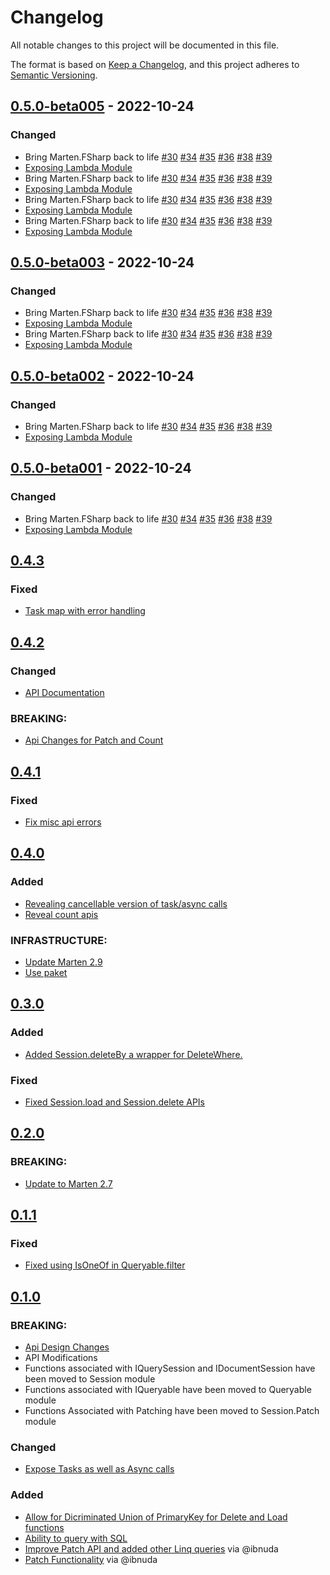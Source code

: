 # Changelog

All notable changes to this project will be documented in this file.

The format is based on [Keep a Changelog](https://keepachangelog.com/en/1.0.0/),
and this project adheres to [Semantic Versioning](https://semver.org/spec/v2.0.0.html).

## [0.5.0-beta005] - 2022-10-24

### Changed
- Bring Marten.FSharp back to life [#30](https://github.com/TheAngryByrd/Marten.FSharp/pull/30) [#34](https://github.com/TheAngryByrd/Marten.FSharp/pull/34) [#35](https://github.com/TheAngryByrd/Marten.FSharp/pull/35) [#36](https://github.com/TheAngryByrd/Marten.FSharp/pull/36) [#38](https://github.com/TheAngryByrd/Marten.FSharp/pull/38) [#39](https://github.com/TheAngryByrd/Marten.FSharp/pull/39)
- [Exposing Lambda Module](https://github.com/TheAngryByrd/Marten.FSharp/pull/37)
- Bring Marten.FSharp back to life [#30](https://github.com/TheAngryByrd/Marten.FSharp/pull/30) [#34](https://github.com/TheAngryByrd/Marten.FSharp/pull/34) [#35](https://github.com/TheAngryByrd/Marten.FSharp/pull/35) [#36](https://github.com/TheAngryByrd/Marten.FSharp/pull/36) [#38](https://github.com/TheAngryByrd/Marten.FSharp/pull/38) [#39](https://github.com/TheAngryByrd/Marten.FSharp/pull/39)
- [Exposing Lambda Module](https://github.com/TheAngryByrd/Marten.FSharp/pull/37)
- Bring Marten.FSharp back to life [#30](https://github.com/TheAngryByrd/Marten.FSharp/pull/30) [#34](https://github.com/TheAngryByrd/Marten.FSharp/pull/34) [#35](https://github.com/TheAngryByrd/Marten.FSharp/pull/35) [#36](https://github.com/TheAngryByrd/Marten.FSharp/pull/36) [#38](https://github.com/TheAngryByrd/Marten.FSharp/pull/38) [#39](https://github.com/TheAngryByrd/Marten.FSharp/pull/39)
- [Exposing Lambda Module](https://github.com/TheAngryByrd/Marten.FSharp/pull/37)
- Bring Marten.FSharp back to life [#30](https://github.com/TheAngryByrd/Marten.FSharp/pull/30) [#34](https://github.com/TheAngryByrd/Marten.FSharp/pull/34) [#35](https://github.com/TheAngryByrd/Marten.FSharp/pull/35) [#36](https://github.com/TheAngryByrd/Marten.FSharp/pull/36) [#38](https://github.com/TheAngryByrd/Marten.FSharp/pull/38) [#39](https://github.com/TheAngryByrd/Marten.FSharp/pull/39)
- [Exposing Lambda Module](https://github.com/TheAngryByrd/Marten.FSharp/pull/37)

## [0.5.0-beta003] - 2022-10-24

### Changed
- Bring Marten.FSharp back to life [#30](https://github.com/TheAngryByrd/Marten.FSharp/pull/30) [#34](https://github.com/TheAngryByrd/Marten.FSharp/pull/34) [#35](https://github.com/TheAngryByrd/Marten.FSharp/pull/35) [#36](https://github.com/TheAngryByrd/Marten.FSharp/pull/36) [#38](https://github.com/TheAngryByrd/Marten.FSharp/pull/38) [#39](https://github.com/TheAngryByrd/Marten.FSharp/pull/39)
- [Exposing Lambda Module](https://github.com/TheAngryByrd/Marten.FSharp/pull/37)
- Bring Marten.FSharp back to life [#30](https://github.com/TheAngryByrd/Marten.FSharp/pull/30) [#34](https://github.com/TheAngryByrd/Marten.FSharp/pull/34) [#35](https://github.com/TheAngryByrd/Marten.FSharp/pull/35) [#36](https://github.com/TheAngryByrd/Marten.FSharp/pull/36) [#38](https://github.com/TheAngryByrd/Marten.FSharp/pull/38) [#39](https://github.com/TheAngryByrd/Marten.FSharp/pull/39)
- [Exposing Lambda Module](https://github.com/TheAngryByrd/Marten.FSharp/pull/37)

## [0.5.0-beta002] - 2022-10-24

### Changed
- Bring Marten.FSharp back to life [#30](https://github.com/TheAngryByrd/Marten.FSharp/pull/30) [#34](https://github.com/TheAngryByrd/Marten.FSharp/pull/34) [#35](https://github.com/TheAngryByrd/Marten.FSharp/pull/35) [#36](https://github.com/TheAngryByrd/Marten.FSharp/pull/36) [#38](https://github.com/TheAngryByrd/Marten.FSharp/pull/38) [#39](https://github.com/TheAngryByrd/Marten.FSharp/pull/39)
- [Exposing Lambda Module](https://github.com/TheAngryByrd/Marten.FSharp/pull/37)

## [0.5.0-beta001] - 2022-10-24

### Changed

- Bring Marten.FSharp back to life [#30](https://github.com/TheAngryByrd/Marten.FSharp/pull/30) [#34](https://github.com/TheAngryByrd/Marten.FSharp/pull/34) [#35](https://github.com/TheAngryByrd/Marten.FSharp/pull/35) [#36](https://github.com/TheAngryByrd/Marten.FSharp/pull/36) [#38](https://github.com/TheAngryByrd/Marten.FSharp/pull/38) [#39](https://github.com/TheAngryByrd/Marten.FSharp/pull/39)
- [Exposing Lambda Module](https://github.com/TheAngryByrd/Marten.FSharp/pull/37)

## [0.4.3]

### Fixed
- [Task map with error handling](https://github.com/TheAngryByrd/Marten.FSharp/pull/26)

## [0.4.2]

### Changed
- [API Documentation](https://github.com/TheAngryByrd/Marten.FSharp/pull/24)

### BREAKING:
- [Api Changes for Patch and Count](https://github.com/TheAngryByrd/Marten.FSharp/pull/24)

## [0.4.1]

### Fixed
- [Fix misc api errors](https://github.com/TheAngryByrd/Marten.FSharp/pull/21/files)

## [0.4.0]

### Added
- [Revealing cancellable version of task/async calls](https://github.com/TheAngryByrd/Marten.FSharp/pull/19)
- [Reveal count apis](https://github.com/TheAngryByrd/Marten.FSharp/pull/20)

### INFRASTRUCTURE:
- [Update Marten 2.9](https://github.com/TheAngryByrd/Marten.FSharp/pull/20)
- [Use paket](https://github.com/TheAngryByrd/Marten.FSharp/pull/20)

## [0.3.0]

### Added
- [Added Session.deleteBy a wrapper for DeleteWhere.](https://github.com/TheAngryByrd/Marten.FSharp/pull/15)

### Fixed
- [Fixed Session.load and Session.delete APIs](https://github.com/TheAngryByrd/Marten.FSharp/pull/15)

## [0.2.0]

### BREAKING:
- [Update to Marten 2.7](https://github.com/TheAngryByrd/Marten.FSharp/pull/14)

## [0.1.1]

### Fixed
- [Fixed using IsOneOf in Queryable.filter](https://github.com/TheAngryByrd/Marten.FSharp/pull/12)

## [0.1.0]

### BREAKING:
- [Api Design Changes](https://github.com/TheAngryByrd/Marten.FSharp/pull/8)
- API Modifications
- Functions associated with IQuerySession and IDocumentSession have been moved to Session module
- Functions associated with IQueryable have been moved to Queryable module
- Functions Associated with Patching have been moved to Session.Patch module

### Changed
- [Expose Tasks as well as Async calls](https://github.com/TheAngryByrd/Marten.FSharp/pull/8)

### Added
- [Allow for Dicriminated Union of PrimaryKey for Delete and Load functions](https://github.com/TheAngryByrd/Marten.FSharp/pull/8)
- [Ability to query with SQL](https://github.com/TheAngryByrd/Marten.FSharp/pull/6)
- [Improve Patch API and added other Linq queries](https://github.com/TheAngryByrd/Marten.FSharp/pull/4) via @ibnuda
- [Patch Functionality](https://github.com/TheAngryByrd/Marten.FSharp/pull/3) via @ibnuda

[Unreleased]: https://github.com/TheAngryByrd/Marten.FSharp/compare/v0.5.0-beta005...HEAD
[0.5.0-beta005]: https://github.com/TheAngryByrd/Marten.FSharp/compare/v0.4.3...v0.5.0-beta005
[0.5.0-beta003]: https://github.com/TheAngryByrd/Marten.FSharp/compare/v0.4.3...v0.5.0-beta003
[0.5.0-beta002]: https://github.com/TheAngryByrd/Marten.FSharp/compare/v0.4.3...v0.5.0-beta002
[0.5.0-beta001]: https://github.com/TheAngryByrd/Marten.FSharp/compare/v0.4.3...v0.5.0-beta001
[0.4.3]: https://github.com/TheAngryByrd/MiniScaffold/compare/0.4.2...0.4.3
[0.4.2]: https://github.com/TheAngryByrd/MiniScaffold/compare/0.4.1...0.4.2
[0.4.1]: https://github.com/TheAngryByrd/MiniScaffold/compare/0.4.0...0.4.1
[0.4.0]: https://github.com/TheAngryByrd/MiniScaffold/compare/0.3.0...0.4.0
[0.3.0]: https://github.com/TheAngryByrd/MiniScaffold/compare/0.2.0...0.3.0
[0.2.0]: https://github.com/TheAngryByrd/MiniScaffold/compare/0.1.1...0.2.0
[0.1.1]: https://github.com/TheAngryByrd/MiniScaffold/compare/0.1.0...0.1.1
[0.1.0]: https://github.com/TheAngryByrd/MiniScaffold/releases/tag/0.1.0

